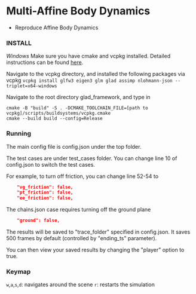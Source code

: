 # Multi-Affine Body Dynamics 
- Reproduce Affine Body Dynamics

### INSTALL

*Windows*
Make sure you have cmake and vcpkg installed. Detailed instructions can be found [here](https://vcpkg.io/en/getting-started.html).

Navigate to the vcpkg directory, and installed the following packages via vcpkg
`vcpkg install glfw3 eigen3 glm glad assimp nlohmann-json --triplet=x64-windows`

Navigate to the root directory glad_framework, and type in

```
cmake -B "build" -S . -DCMAKE_TOOLCHAIN_FILE=[path to vcpkg]/scripts/buildsystems/vcpkg.cmake
cmake --build build --config=Release
```

### Running

The main config file is config.json under the top folder.

The test cases are under test_cases folder. You can change line 10 of config.json to switch the test cases.

For example, to turn off friction, you can change line 52-54 to 
```json
    "vg_friction": false,
    "pt_friction": false,
    "ee_friction": false,
```

The chains.json case requires turning off the ground plane 
```json
    "ground": false,
``` 


The results will be saved to "trace_folder" specified in config.json. It saves 500 frames by default (controlled by "ending_ts" parameter).

You can then view your saved results by changing the "player" option to true.

### Keymap

`w`,`a`,`s`,`d`: navigates around the scene
`r`: restarts the simulation
